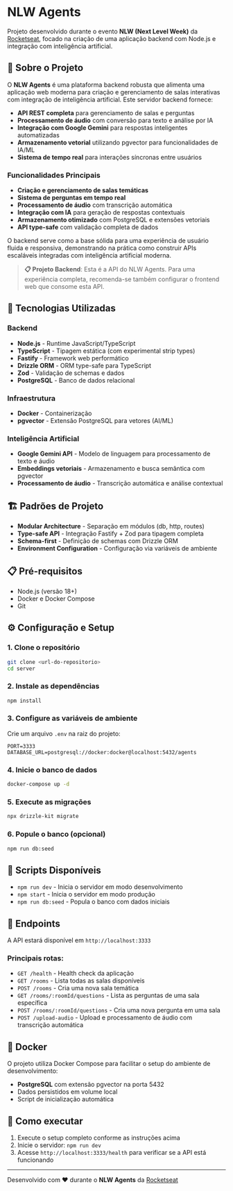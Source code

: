 # NLW Agents

Projeto desenvolvido durante o evento **NLW (Next Level Week)** da [Rocketseat](https://rocketseat.com.br), focado na criação de uma aplicação backend com Node.js e integração com inteligência artificial.

## 🤖 Sobre o Projeto

O **NLW Agents** é uma plataforma backend robusta que alimenta uma aplicação web moderna para criação e gerenciamento de salas interativas com integração de inteligência artificial. Este servidor backend fornece:

- **API REST completa** para gerenciamento de salas e perguntas
- **Processamento de áudio** com conversão para texto e análise por IA
- **Integração com Google Gemini** para respostas inteligentes automatizadas
- **Armazenamento vetorial** utilizando pgvector para funcionalidades de IA/ML
- **Sistema de tempo real** para interações síncronas entre usuários

### Funcionalidades Principais

- **Criação e gerenciamento de salas temáticas**
- **Sistema de perguntas em tempo real**
- **Processamento de áudio** com transcrição automática
- **Integração com IA** para geração de respostas contextuais
- **Armazenamento otimizado** com PostgreSQL e extensões vetoriais
- **API type-safe** com validação completa de dados

O backend serve como a base sólida para uma experiência de usuário fluida e responsiva, demonstrando na prática como construir APIs escaláveis integradas com inteligência artificial moderna.

> **📋 Projeto Backend**: Esta é a API do NLW Agents. Para uma experiência completa, recomenda-se também configurar o frontend web que consome esta API.

## 🚀 Tecnologias Utilizadas

### Backend

- **Node.js** - Runtime JavaScript/TypeScript
- **TypeScript** - Tipagem estática (com experimental strip types)
- **Fastify** - Framework web performático
- **Drizzle ORM** - ORM type-safe para TypeScript
- **Zod** - Validação de schemas e dados
- **PostgreSQL** - Banco de dados relacional

### Infraestrutura

- **Docker** - Containerização
- **pgvector** - Extensão PostgreSQL para vetores (AI/ML)

### Inteligência Artificial

- **Google Gemini API** - Modelo de linguagem para processamento de texto e áudio
- **Embeddings vetoriais** - Armazenamento e busca semântica com pgvector
- **Processamento de áudio** - Transcrição automática e análise contextual

## 🏗️ Padrões de Projeto

- **Modular Architecture** - Separação em módulos (db, http, routes)
- **Type-safe API** - Integração Fastify + Zod para tipagem completa
- **Schema-first** - Definição de schemas com Drizzle ORM
- **Environment Configuration** - Configuração via variáveis de ambiente

## 📋 Pré-requisitos

- Node.js (versão 18+)
- Docker e Docker Compose
- Git

## ⚙️ Configuração e Setup

### 1. Clone o repositório

```bash
git clone <url-do-repositorio>
cd server
```

### 2. Instale as dependências

```bash
npm install
```

### 3. Configure as variáveis de ambiente

Crie um arquivo `.env` na raiz do projeto:

```env
PORT=3333
DATABASE_URL=postgresql://docker:docker@localhost:5432/agents
```

### 4. Inicie o banco de dados

```bash
docker-compose up -d
```

### 5. Execute as migrações

```bash
npx drizzle-kit migrate
```

### 6. Popule o banco (opcional)

```bash
npm run db:seed
```

## 🔧 Scripts Disponíveis

- `npm run dev` - Inicia o servidor em modo desenvolvimento
- `npm start` - Inicia o servidor em modo produção
- `npm run db:seed` - Popula o banco com dados iniciais

## 📡 Endpoints

A API estará disponível em `http://localhost:3333`

### Principais rotas:

- `GET /health` - Health check da aplicação
- `GET /rooms` - Lista todas as salas disponíveis
- `POST /rooms` - Cria uma nova sala temática
- `GET /rooms/:roomId/questions` - Lista as perguntas de uma sala específica
- `POST /rooms/:roomId/questions` - Cria uma nova pergunta em uma sala
- `POST /upload-audio` - Upload e processamento de áudio com transcrição automática

## 🐳 Docker

O projeto utiliza Docker Compose para facilitar o setup do ambiente de desenvolvimento:

- **PostgreSQL** com extensão pgvector na porta 5432
- Dados persistidos em volume local
- Script de inicialização automática

## 🚀 Como executar

1. Execute o setup completo conforme as instruções acima
2. Inicie o servidor: `npm run dev`
3. Acesse `http://localhost:3333/health` para verificar se a API está funcionando

---

Desenvolvido com ❤️ durante o **NLW Agents** da [Rocketseat](https://rocketseat.com.br)
